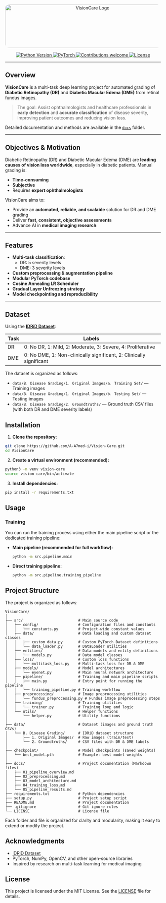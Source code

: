 <div align="center">
  <img src="https://drive.google.com/uc?export=view&id=1I-eeaXJo_zEF53ajzdyCNJlng3PWqb-G"
       alt="VisionCare Logo"
       height="140"
       width="550"
       style="border-radius: 12px;"/>
</div>

<p align="center">
  <a href="https://www.python.org/downloads/release/python-380/">
    <img src="https://img.shields.io/badge/Python-3.8+-blue.svg" alt="Python Version"/>
  </a>
  <a href="https://pytorch.org/">
    <img src="https://img.shields.io/badge/PyTorch-2.0-red.svg" alt="PyTorch"/>
  </a>
  <a href="#contributing">
    <img src="https://img.shields.io/badge/contributions-welcome-orange.svg" alt="Contributions welcome"/>
  </a>
  <a href="LICENSE">
    <img src="https://img.shields.io/badge/License-MIT-green.svg" alt="License"/>
  </a>
</p>

---

## Overview

**VisionCare** is a multi-task deep learning project for automated grading of **Diabetic Retinopathy (DR)** and **Diabetic Macular Edema (DME)** from retinal fundus images.

> The goal: Assist ophthalmologists and healthcare professionals in **early detection** and **accurate classification** of disease severity, improving patient outcomes and reducing vision loss.

Detailed documentation and methods are available in the [`docs`](docs) folder.

---

## Objectives & Motivation

Diabetic Retinopathy (DR) and Diabetic Macular Edema (DME) are **leading causes of vision loss worldwide**, especially in diabetic patients. Manual grading is:

- **Time-consuming**
- **Subjective**
- Requires **expert ophthalmologists**

VisionCare aims to:

- Provide an **automated, reliable, and scalable** solution for DR and DME grading
- Deliver **fast, consistent, objective assessments**
- Advance AI in **medical imaging research**

---

## Features

- **Multi-task classification**:
  - DR: 5 severity levels
  - DME: 3 severity levels
- **Custom preprocessing & augmentation pipeline**
- **Modular PyTorch codebase**
- **Cosine Annealing LR Scheduler**
- **Gradual Layer Unfreezing strategy**
- **Model checkpointing and reproducibility**

---

## Dataset

Using the **[IDRiD Dataset](https://idrid.grand-challenge.org/)**:

| Task | Labels |
|------|--------|
| DR   | 0: No DR, 1: Mild, 2: Moderate, 3: Severe, 4: Proliferative |
| DME  | 0: No DME, 1: Non-clinically significant, 2: Clinically significant |

The dataset is organized as follows:

- `data/B. Disease Grading/1. Original Images/a. Training Set/` — Training images
- `data/B. Disease Grading/1. Original Images/b. Testing Set/` — Testing images
- `data/B. Disease Grading/2. Groundtruths/` — Ground truth CSV files (with both DR and DME severity labels)

## Installation

1. **Clone the repository:**

 ```bash
 git clone https://github.com/A-A7med-i/Vision-Care.git
 cd VisionCare
 ```

2. **Create a virtual environment (recommended):**

```bash
python3 -m venv vision-care
source vision-care/bin/activate
```

3. **Install dependencies:**

 ```bash
 pip install -r requirements.txt
 ```

## Usage

### Training

You can run the training process using either the main pipeline script or the dedicated training pipeline:

- **Main pipeline (recommended for full workflow):**

    ```bash
    python -m src.pipeline.main
    ```

- **Direct training pipeline:**

    ```bash
    python -m src.pipeline.training_pipeline
    ```

## Project Structure

The project is organized as follows:

```
VisionCare/
│
├── src/                         # Main source code
│   ├── config/                  # Configuration files and constants
│   │   └── constants.py         # Project-wide constant values
│   ├── data/                    # Data loading and custom dataset classes
│   │   ├── custom_data.py       # Custom PyTorch Dataset definitions
│   │   └── data_loader.py       # DataLoader utilities
│   ├── entities/                # Data models and entity definitions
│   │   └── models.py            # Data model classes
│   ├── loss/                    # Custom loss functions
│   │   └── multitask_loss.py    # Multi-task loss for DR & DME
│   ├── models/                  # Model architectures
│   │   └── eyenet.py            # Main neural network architecture
│   ├── pipeline/                # Training and main pipeline scripts
│   │   ├── main.py              # Entry point for running the pipeline
│   │   └── training_pipeline.py # Training workflow
│   ├── preprocessing/           # Image preprocessing utilities
│   │   └── fundus_preprocessing.py # Fundus image preprocessing steps
│   ├── training/                # Training utilities
│   │   └── trainer.py           # Training loop and logic
│   └── utils/                   # Helper functions
│       └── helper.py            # Utility functions
│
├── data/                        # Dataset (images and ground truth CSVs)
│   └── B. Disease Grading/      # IDRiD dataset structure
│       ├── 1. Original Images/  # Raw images (train/test)
│       └── 2. Groundtruths/     # CSV files with DR & DME labels
│
├── checkpoint/                  # Model checkpoints (saved weights)
│   └── best_model.pth           # Example: best model weights
│
├── docs/                        # Project documentation (Markdown files)
│   ├── 01_pipeline_overview.md
│   ├── 02_preprocessing.md
│   ├── 03_model_architecture.md
│   ├── 04_training_loss.md
│   └── 05_pipeline_results.md
├── requirements.txt             # Python dependencies
├── setup.py                     # Project setup script
├── README.md                    # Project documentation
├── .gitignore                   # Git ignore rules
└── LICENSE                      # License file
```

Each folder and file is organized for clarity and modularity, making it easy to extend or modify the project.

## Acknowledgments

- [IDRiD Dataset](https://idrid.grand-challenge.org/)
- PyTorch, NumPy, OpenCV, and other open-source libraries
- Inspired by research on multi-task learning for medical imaging

## License

This project is licensed under the MIT License. See the [LICENSE](LICENSE) file for details.
